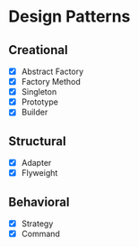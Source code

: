 # Design Patterns

## Creational

- [x] Abstract Factory
- [x] Factory Method
- [x] Singleton
- [x] Prototype
- [x] Builder

## Structural

- [x] Adapter
- [x] Flyweight

## Behavioral

- [x] Strategy
- [x] Command

